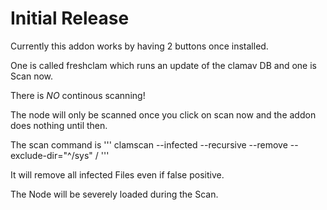 # Initial Release

Currently this addon works by having 2 buttons once installed.

One is called freshclam which runs an update of the clamav DB and one is Scan now.

There is *NO* continous scanning!

The node will only be scanned once you click on scan now and the addon does nothing until then.

The scan command is  '''   clamscan --infected --recursive --remove --exclude-dir="^/sys" /  '''


It will remove all infected Files even if false positive.

The Node will be severely loaded during the Scan.

